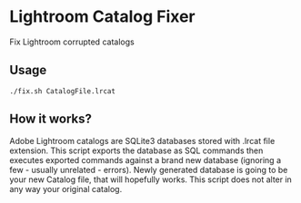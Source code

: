 # Lightroom Catalog Fixer
  Fix Lightroom corrupted catalogs

## Usage
  `./fix.sh CatalogFile.lrcat`
 
 ## How it works?
   Adobe Lightroom catalogs are SQLite3 databases stored with .lrcat file extension.
   This script exports the database as SQL commands then executes exported commands against a brand new database (ignoring a few - usually unrelated - errors).
   Newly generated database is going to be your new Catalog file, that will hopefully works.
   This script does not alter in any way your original catalog.
   
